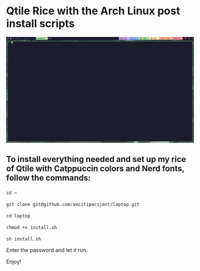 # Qtile Rice with the Arch Linux post install scripts

![](./README/qtile.gif)

## To install everything needed and set up my rice of Qtile with Catppuccin colors and Nerd fonts, follow the commands:

`cd ~`

`git clone git@github.com:vecitipacijent/laptop.git`

`cd laptop`

`chmod +x install.sh`

`sh install.sh`

Enter the password and let it run.

Enjoy!
